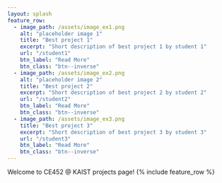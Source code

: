 ```yaml
---
layout: splash
feature_row:
  - image_path: /assets/image_ex1.png
    alt: "placeholder image 1"
    title: "Best project 1"
    excerpt: "Short description of best project 1 by student 1"
    url: "/student1"
    btn_label: "Read More"
    btn_class: "btn--inverse"
  - image_path: /assets/image_ex2.png
    alt: "placeholder image 2"
    title: "Best project 2"
    excerpt: "Short description of best project 2 by student 2"
    url: "/student2"
    btn_label: "Read More"
    btn_class: "btn--inverse"
  - image_path: /assets/image_ex3.png
    title: "Best project 3"
    excerpt: "Short description of best project 3 by student 3"
    url: "/student3"
    btn_label: "Read More"
    btn_class: "btn--inverse"
---
```

Welcome to CE452 @ KAIST projects page!
{% include feature_row %}
